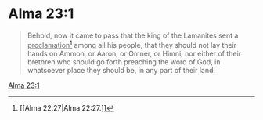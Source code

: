 # Alma 23:1

> Behold, now it came to pass that the king of the Lamanites sent a <u>proclamation</u>[^a] among all his people, that they should not lay their hands on Ammon, or Aaron, or Omner, or Himni, nor either of their brethren who should go forth preaching the word of God, in whatsoever place they should be, in any part of their land.

[Alma 23:1](https://www.churchofjesuschrist.org/study/scriptures/bofm/alma/23?lang=eng&id=p1#p1)


[^a]: [[Alma 22.27|Alma 22:27.]]
